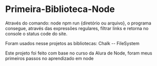 # Primeira-Biblioteca-Node

Através do comando: node npm run {diretório ou arquivo}, o programa consegue, através das expressões regulares, filtrar links
e retorna no console o status code do site.

Foram usados nesse projetos as bibliotecas:
Chalk -- FileSystem

Este projeto foi feito com base no curso da Alura de Node, foram meus primeiros passos no aprendizado em node

